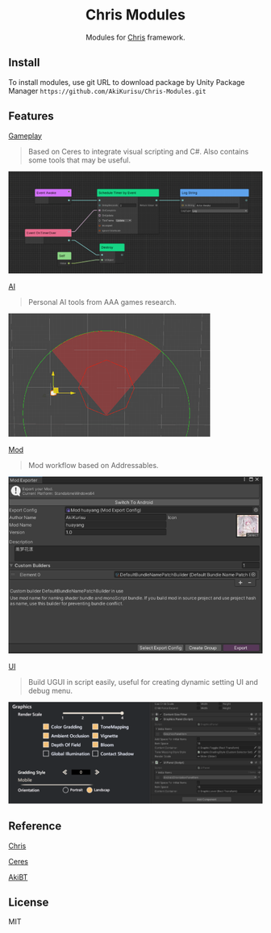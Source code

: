 <div align="center">

# Chris Modules

Modules for [Chris](https://github.com/AkiKurisu/Chris) framework.

</div>


## Install
To install modules, use git URL to download package by Unity Package Manager ```https://github.com/AkiKurisu/Chris-Modules.git```

## Features

[Gameplay](./Docs/Gameplay.md)
>Based on Ceres to integrate visual scripting and C#. Also contains some tools that may be useful.

![Visual Scripting](./Docs/Images/visual_scripting.png)

[AI](./Docs/AI.md)

>Personal AI tools from AAA games research. 

![FieldViewPrime](./Docs/Images/fov-prime.gif)

[Mod](./Docs/Mod.md) 
> Mod workflow based on Addressables. 

![Mod Exporter](./Docs/Images/mod_exporter.png)

[UI](./Docs/UI.md) 
> Build UGUI in script easily, useful for creating dynamic setting UI and debug menu.

![UIPanel](./Docs/Images/ui_panel_view.png)

## Reference

[Chris](https://github.com/AkiKurisu/Chris)

[Ceres](https://github.com/AkiKurisu/Ceres)

[AkiBT](https://github.com/AkiKurisu/AkiBT)

## License

MIT